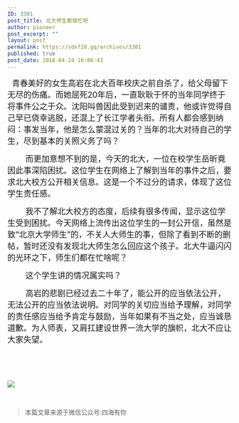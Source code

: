 ```yaml
---
ID: 3301
post_title: 北大师生都很忙吧
author: pioneer
post_excerpt: ""
layout: post
permalink: https://sdxf28.gq/archives/3301
published: true
post_date: 2018-04-24 16:06:43
---
```

<span style="font-size: 18px;">  青春美好的女生高岩在北大百年校庆之前自杀了，给父母留下无尽的伤痛。而她屈死20年后，一直耿耿于怀的当年同学终于将事件公之于众。沈阳叫兽因此受到迟来的谴责，他或许觉得自己早已侥幸逃脱，还混上了长江学者头衔。所有人都会感到纳闷：事发当年，他是怎么蒙混过关的？当年的北大对待自己的学生，尽到基本的关照义务了吗？</span>

<span style="font-size: 18px;">        而更加意想不到的是，今天的北大，一位在校学生岳昕竟因此事深陷困扰。这位学生在网络上了解到当年的事件之后，要求北大校方公开相关信息。这是一个不过分的请求，体现了这位学生责任感。
</span>

<span style="font-size: 18px;">        我不了解北大校方的态度，后续有很多传闻，显示这位学生受到困扰。今天网络上流传出这位学生的一封公开信，虽然是致“北京大学师生”的，不关人大师生的事，但除了看到不断的删帖，暂时还没有发现北大师生怎么回应这个孩子。北大牛逼闪闪的光环之下，师生们都在忙啥呢？</span>

<span style="font-size: 18px;">        这个学生讲的情况属实吗？</span>

<span style="font-size: 18px;">        高岩的悲剧已经过去二十年了，能公开的应当依法公开，无法公开的应当依法说明。对同学的关切应当给予理解，对同学的责任感应当给予肯定与鼓励，当年如果有不当之处，应当诚恳道歉。为人师表，又肩扛建设世界一流大学的旗帜，北大不应让大家失望。</span>

<span style="font-size: 18px;"> </span>

&nbsp;

<img class="" src="https://sdxf28.gq/wp-content/uploads/2018/04/wxsync-18908732985adee32f21a181524556591.jpeg" data-copyright="0" data-ratio="5.957333333333334" data-s="300,640" data-src="" data-type="jpeg" data-w="750" />

&nbsp;
<blockquote>本篇文章来源于微信公众号:四海有你</blockquote>